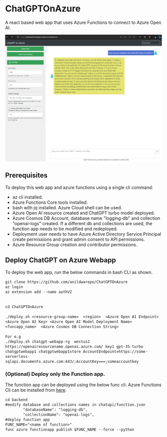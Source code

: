# ChatGPTOnAzure

A react based web app that uses Azure Functions to connect to Azure Open AI. 


![](webapp-pic.png)


## Prerequisites

To deploy this web app and azure functions using a single cli command:
- az cli installed.
- Azure Functions Core tools installed.
- bash with jq installed. Azure Cloud shell can be used. 
- Azure Open AI resource created and ChatGPT turbo model deployed. 
- Azure Cosmos DB Account, database name "logging-db" and collection "openai-logs" created. If a different db and collections are used, the function app needs to be modified and redeployed. 
- Deployment user needs to have Azure Active Directory Service Principal create permissions and grant admin consent to API permissions.
- Azure Resource Group creation and contributor permissions.



## Deploy ChatGPT on Azure Webapp

To deploy the web app, run the below commands in bash CLI as shown.

    git clone https://github.com/anildwarepo/ChatGPTOnAzure
    az login
    az extension add --name authV2


    cd ChatGPTOnAzure

    ./deploy.sh <resource-group-name>  <region>  <Azure Open AI Endpoint> <Azure Open AI Key> <Azure Open AI Model Deployment Name> <funcapp_name>  <Azure Cosmos DB Connection String>

    For e.g
    ./deploy.sh chatgpt-webapp-rg  westus2 https://openairesourcename.openai.azure.com/ key1 gpt-35-turbo chatgptwebapp1 chatgptwebapp1store AccountEndpoint=https://some-serverless-sqlapi.documents.azure.com:443/;AccountKey===;someaccountkey

### (Optional) Deploy only the Function app.
The function app can be deployed using the below func cli. Azure Functions Cli can be installed from [here](https://learn.microsoft.com/en-us/azure/azure-functions/functions-run-local?tabs=v4%2Clinux%2Ccsharp%2Cportal%2Cbash#install-the-azure-functions-core-tools).

    
    cd backend
    #modify database and collections names in chatapi/function.json
            "databaseName": "logging-db",
            "collectionName": "openai-logs",
    #deploy function app
    FUNC_NAME="<name of function>"
    func azure functionapp publish $FUNC_NAME --force --python